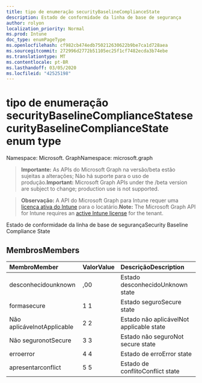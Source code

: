 ```yaml
---
title: tipo de enumeração securityBaselineComplianceState
description: Estado de conformidade da linha de base de segurança
author: rolyon
localization_priority: Normal
ms.prod: Intune
doc_type: enumPageType
ms.openlocfilehash: cf982cb474edb750212630622b9be7ca1d728aea
ms.sourcegitcommit: 272996d2772b51105ec25f1cf7482ecda3b74ebe
ms.translationtype: MT
ms.contentlocale: pt-BR
ms.lasthandoff: 03/05/2020
ms.locfileid: "42525198"
---
```

# <a name="securitybaselinecompliancestate-enum-type"></a><span data-ttu-id="2bd49-103">tipo de enumeração securityBaselineComplianceState</span><span class="sxs-lookup"><span data-stu-id="2bd49-103">securityBaselineComplianceState enum type</span></span>

<span data-ttu-id="2bd49-104">Namespace: Microsoft. Graph</span><span class="sxs-lookup"><span data-stu-id="2bd49-104">Namespace: microsoft.graph</span></span>

> <span data-ttu-id="2bd49-105">**Importante:** As APIs do Microsoft Graph na versão/beta estão sujeitas a alterações; Não há suporte para o uso de produção.</span><span class="sxs-lookup"><span data-stu-id="2bd49-105">**Important:** Microsoft Graph APIs under the /beta version are subject to change; production use is not supported.</span></span>

> <span data-ttu-id="2bd49-106">**Observação:** A API do Microsoft Graph para Intune requer uma [licença ativa do Intune](https://go.microsoft.com/fwlink/?linkid=839381) para o locatário.</span><span class="sxs-lookup"><span data-stu-id="2bd49-106">**Note:** The Microsoft Graph API for Intune requires an [active Intune license](https://go.microsoft.com/fwlink/?linkid=839381) for the tenant.</span></span>

<span data-ttu-id="2bd49-107">Estado de conformidade da linha de base de segurança</span><span class="sxs-lookup"><span data-stu-id="2bd49-107">Security Baseline Compliance State</span></span>

## <a name="members"></a><span data-ttu-id="2bd49-108">Membros</span><span class="sxs-lookup"><span data-stu-id="2bd49-108">Members</span></span>
|<span data-ttu-id="2bd49-109">Membro</span><span class="sxs-lookup"><span data-stu-id="2bd49-109">Member</span></span>|<span data-ttu-id="2bd49-110">Valor</span><span class="sxs-lookup"><span data-stu-id="2bd49-110">Value</span></span>|<span data-ttu-id="2bd49-111">Descrição</span><span class="sxs-lookup"><span data-stu-id="2bd49-111">Description</span></span>|
|:---|:---|:---|
|<span data-ttu-id="2bd49-112">desconhecido</span><span class="sxs-lookup"><span data-stu-id="2bd49-112">unknown</span></span>|<span data-ttu-id="2bd49-113">,0</span><span class="sxs-lookup"><span data-stu-id="2bd49-113">0</span></span>|<span data-ttu-id="2bd49-114">Estado desconhecido</span><span class="sxs-lookup"><span data-stu-id="2bd49-114">Unknown state</span></span>|
|<span data-ttu-id="2bd49-115">forma</span><span class="sxs-lookup"><span data-stu-id="2bd49-115">secure</span></span>|<span data-ttu-id="2bd49-116">1 </span><span class="sxs-lookup"><span data-stu-id="2bd49-116">1</span></span>|<span data-ttu-id="2bd49-117">Estado seguro</span><span class="sxs-lookup"><span data-stu-id="2bd49-117">Secure state</span></span>|
|<span data-ttu-id="2bd49-118">Não aplicável</span><span class="sxs-lookup"><span data-stu-id="2bd49-118">notApplicable</span></span>|<span data-ttu-id="2bd49-119">2 </span><span class="sxs-lookup"><span data-stu-id="2bd49-119">2</span></span>|<span data-ttu-id="2bd49-120">Estado não aplicável</span><span class="sxs-lookup"><span data-stu-id="2bd49-120">Not applicable state</span></span>|
|<span data-ttu-id="2bd49-121">Não seguro</span><span class="sxs-lookup"><span data-stu-id="2bd49-121">notSecure</span></span>|<span data-ttu-id="2bd49-122">3 </span><span class="sxs-lookup"><span data-stu-id="2bd49-122">3</span></span>|<span data-ttu-id="2bd49-123">Estado não seguro</span><span class="sxs-lookup"><span data-stu-id="2bd49-123">Not secure state</span></span>|
|<span data-ttu-id="2bd49-124">erro</span><span class="sxs-lookup"><span data-stu-id="2bd49-124">error</span></span>|<span data-ttu-id="2bd49-125">4 </span><span class="sxs-lookup"><span data-stu-id="2bd49-125">4</span></span>|<span data-ttu-id="2bd49-126">Estado de erro</span><span class="sxs-lookup"><span data-stu-id="2bd49-126">Error state</span></span>|
|<span data-ttu-id="2bd49-127">apresentar</span><span class="sxs-lookup"><span data-stu-id="2bd49-127">conflict</span></span>|<span data-ttu-id="2bd49-128">5 </span><span class="sxs-lookup"><span data-stu-id="2bd49-128">5</span></span>|<span data-ttu-id="2bd49-129">Estado de conflito</span><span class="sxs-lookup"><span data-stu-id="2bd49-129">Conflict state</span></span>|



